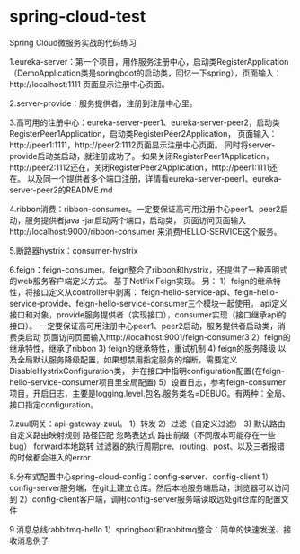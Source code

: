 # spring-cloud-test
Spring Cloud微服务实战的代码练习

1.eureka-server：第一个项目，用作服务注册中心，启动类RegisterApplication（DemoApplication类是springboot的启动类，回忆一下spring），页面输入：http://localhost:1111
页面显示注册中心页面。

2.server-provide：服务提供者，注册到注册中心里。

3.高可用的注册中心：eureka-server-peer1、eureka-server-peer2，启动类RegisterPeer1Application，启动类RegisterPeer2Application，
页面输入：http://peer1:1111，http://peer2:1112页面显示注册中心页面。
同时将server-provide启动类启动，就注册成功了。
如果关闭RegisterPeer1Application，http://peer2:1112还在，关闭RegisterPeer2Application，http://peer1:1111还在。
以及同一个提供者多个端口注册，详情看eureka-server-peer1、eureka-server-peer2的README.md

4.ribbon消费：ribbon-consumer。一定要保证高可用注册中心peer1、peer2启动，服务提供者java -jar启动两个端口，启动类，
页面访问页面输入http://localhost:9000/ribbon-consumer
来消费HELLO-SERVICE这个服务。

5.断路器hystrix：consumer-hystrix

6.feign：feign-consumer。feign整合了ribbon和hystrix，还提供了一种声明式的web服务客户端定义方式。
基于Netlfix Feign实现。
另：
1）feign的继承特性，将接口定义从controller中剥离：
feign-hello-service-api、feign-hello-service-provide、feign-hello-service-consumer三个模块一起使用。
api定义接口和对象，provide服务提供者（实现接口），consumer实现（接口继承api的接口）。
一定要保证高可用注册中心peer1、peer2启动，服务提供者启动类，消费类启动
页面访问页面输入http://localhost:9001/feign-consumer3
2）feign的继承特性，继承了ribbon
3) feign的继承特性，重试机制
4) feign的服务降级
以及全局默认服务降级配置，如果想禁用指定服务的熔断，需要定义DisableHystrixConfiguration类，
并在接口中指明configuration配置(在feign-hello-service-consumer项目里全局配置)
5）设置日志，参考feign-consumer项目，开启日志，主要是logging.level.包名.服务类名=DEBUG。有两种：全局、接口指定configuration。

7.zuul网关：api-gateway-zuul。
1）转发
2）过滤（自定义过滤）
3) 默认路由
自定义路由映射规则
路径匹配
忽略表达式
路由前缀（不同版本可能存在一些bug）
forward本地跳转
过滤器的执行周期pre、routing、post、以及三者报错的时候都会进入的error

8.分布式配置中心spring-cloud-config：config-server、config-client
1）config-server服务端，在git上建立仓库。然后本地服务端启动，浏览器可以访问到
2）config-client客户端，调用config-server服务端读取远处git仓库的配置文件

9.消息总线rabbitmq-hello
1）springboot和rabbitmq整合：简单的快速发送、接收消息例子